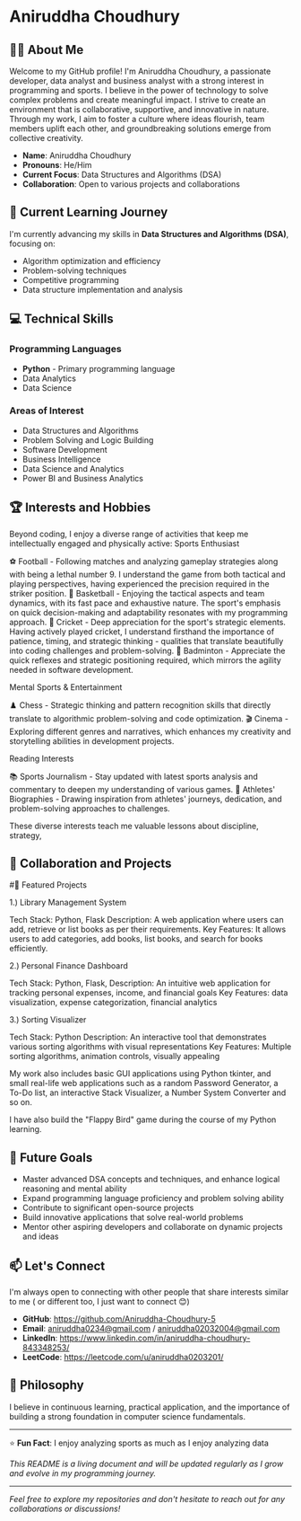 # Aniruddha Choudhury

## 👨‍💻 About Me

Welcome to my GitHub profile! I'm Aniruddha Choudhury, a passionate developer, data analyst and business analyst with a strong interest in programming and sports. I believe in the power of technology to solve complex problems and create meaningful impact.
I strive to create an environment that is collaborative, supportive, and innovative in nature. Through my work, I aim to foster a culture where ideas flourish, team members uplift each other, and groundbreaking solutions emerge from collective creativity.

- **Name**: Aniruddha Choudhury
- **Pronouns**: He/Him
- **Current Focus**: Data Structures and Algorithms (DSA)
- **Collaboration**: Open to various projects and collaborations

## 🚀 Current Learning Journey

I'm currently advancing my skills in **Data Structures and Algorithms (DSA)**, focusing on:
- Algorithm optimization and efficiency
- Problem-solving techniques
- Competitive programming
- Data structure implementation and analysis

## 💻 Technical Skills

### Programming Languages
- **Python** - Primary programming language
- Data Analytics
- Data Science 

### Areas of Interest
- Data Structures and Algorithms
- Problem Solving and Logic Building
- Software Development
- Business Intelligence
- Data Science and Analytics
- Power BI and Business Analytics

## 🏆 Interests and Hobbies

Beyond coding, I enjoy a diverse range of activities that keep me intellectually engaged and physically active:
Sports Enthusiast

⚽ Football - Following matches and analyzing gameplay strategies along with being a lethal number 9. I understand the game from both tactical and playing perspectives, having experienced the precision required in the striker position.
🏀 Basketball - Enjoying the tactical aspects and team dynamics, with its fast pace and exhaustive nature. The sport's emphasis on quick decision-making and adaptability resonates with my programming approach.
🏏 Cricket - Deep appreciation for the sport's strategic elements. Having actively played cricket, I understand firsthand the importance of patience, timing, and strategic thinking - qualities that translate beautifully into coding challenges and problem-solving.
🏸 Badminton - Appreciate the quick reflexes and strategic positioning required, which mirrors the agility needed in software development.

Mental Sports & Entertainment

♟️ Chess - Strategic thinking and pattern recognition skills that directly translate to algorithmic problem-solving and code optimization.
🎬 Cinema - Exploring different genres and narratives, which enhances my creativity and storytelling abilities in development projects.

Reading Interests

📚 Sports Journalism - Stay updated with latest sports analysis and commentary to deepen my understanding of various games.
📖 Athletes' Biographies - Drawing inspiration from athletes' journeys, dedication, and problem-solving approaches to challenges.

These diverse interests teach me valuable lessons about discipline, strategy,

## 🤝 Collaboration and Projects
#🚀 Featured Projects

1.) Library Management System

Tech Stack: Python, Flask
Description: A web application where users can add, retrieve or list books as per their requirements. 
Key Features:  It allows users to add categories, add books, list books, and search for books efficiently.

2.) Personal Finance Dashboard

Tech Stack: Python, Flask, 
Description: An intuitive web application for tracking personal expenses, income, and financial goals
Key Features: data visualization, expense categorization, financial analytics

3.) Sorting Visualizer

Tech Stack: Python
Description: An interactive tool that demonstrates various sorting algorithms with visual representations
Key Features: Multiple sorting algorithms, animation controls, visually appealing

My work also includes basic GUI applications using Python tkinter, and small real-life web applications such as a random Password Generator, a To-Do list, an interactive Stack Visualizer, a Number System Converter and so on. 

I have also build the "Flappy Bird" game during the course of my Python learning.  


## 🎯 Future Goals

- Master advanced DSA concepts and techniques, and enhance logical reasoning and mental ability
- Expand programming language proficiency and problem solving ability
- Contribute to significant open-source projects
- Build innovative applications that solve real-world problems
- Mentor other aspiring developers and collaborate on dynamic projects and ideas

## 📫 Let's Connect

I'm always open to connecting with other people that share interests similar to me ( or different too, I just want to connect 😊) 

- **GitHub**: https://github.com/Aniruddha-Choudhury-5
- **Email**: aniruddha0234@gmail.com / aniruddha02032004@gmail.com
- **LinkedIn**: https://www.linkedin.com/in/aniruddha-choudhury-843348253/
- **LeetCode**: https://leetcode.com/u/aniruddha0203201/


## 💭 Philosophy

I believe in continuous learning, practical application, and the importance of building a strong foundation in computer science fundamentals.

---

⭐ **Fun Fact**: I enjoy analyzing sports as much as I enjoy analyzing data  

*This README is a living document and will be updated regularly as I grow and evolve in my programming journey.*

---

*Feel free to explore my repositories and don't hesitate to reach out for any collaborations or discussions!*
